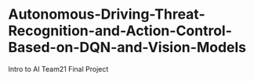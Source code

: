 # Autonomous-Driving-Threat-Recognition-and-Action-Control-Based-on-DQN-and-Vision-Models
Intro to AI Team21 Final Project
